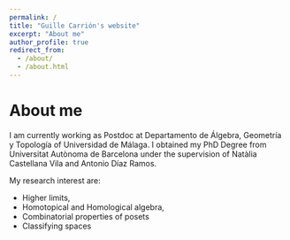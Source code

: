 ```yaml
---
permalink: /
title: "Guille Carrión's website"
excerpt: "About me"
author_profile: true
redirect_from: 
  - /about/
  - /about.html
---
```


About me
====

I am currently working as Postdoc at Departamento de Álgebra, Geometría y Topología of Universidad de Málaga. I obtained my PhD Degree from Universitat Autònoma de Barcelona under the supervision of Natàlia Castellana Vila and Antonio Díaz Ramos. 

My research interest are:
- Higher limits, 
- Homotopical and Homological algebra,
- Combinatorial properties of posets
- Classifying spaces

